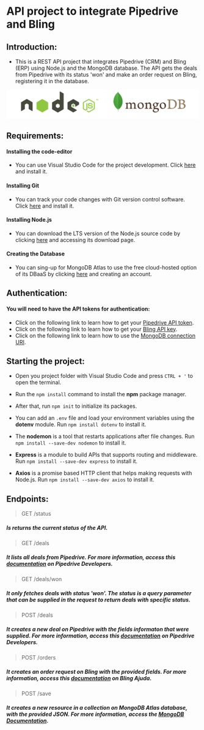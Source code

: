 API project to integrate Pipedrive and Bling
=============================================

## Introduction:
- This is a REST API project that integrates Pipedrive (CRM) and Bling (ERP) using Node.js and the MongoDB database. The API gets the deals from Pipedrive with its status 'won' and make an order request on Bling, registering it in the database. 

![logo](https://github.com/maa-targino/rest-api/blob/main/pics/node-mongo.png)

## Requirements:

#### Installing the code-editor

- You can use Visual Studio Code for the project development. Click [here](https://code.visualstudio.com/Download) and install it.

#### Installing Git

- You can track your code changes with Git version control software. Click [here](https://git-scm.com/downloads) and install it. 

#### Installing Node.js

- You can download the LTS version of the Node.js source code by clicking [here](https://nodejs.org/en/download/) and accessing its download page.

#### Creating the Database

- You can sing-up for MongoDB Atlas to use the free cloud-hosted option of its DBaaS by clicking [here](https://www.mongodb.com/atlas-signup-from-mlab) and creating an account.

## Authentication:

#### You will need to have the API tokens for authentication:
- Click on the following link to learn how to get your [Pipedrive API token](https://pipedrive.readme.io/docs/how-to-find-the-api-token).
- Click on the following link to learn how to get your [Bling API key](https://ajuda.bling.com.br/hc/pt-br/articles/360035558634-Usu%C3%A1rio-e-Usu%C3%A1rio-API#h_9ab0c0af-fa03-4c1b-acfe-a0b9fef8ae05).
- Click on the following link to learn how to use the [MongoDB connection URI](https://docs.mongodb.com/manual/reference/connection-string/).


## Starting the project:

- Open you project folder with Visual Studio Code and press `CTRL + '` to open the terminal.

- Run the `npm install` command to install the **npm** package manager.

- After that, run `npm init` to initialize its packages.

- You can add an `.env` file and load your environment variables using the **dotenv** module. Run  `npm install dotenv` to install it.

- The **nodemon** is a tool that restarts applications after file changes. Run `npm install --save-dev nodemon` to install it.

- **Express** is a module to build APIs that supports routing and middleware. Run `npm install --save-dev express` to install it.

- **Axios** is a promise based HTTP client that helps making requests with Node.js. Run `npm install --save-dev axios` to install it.

## Endpoints:

> GET /status

##### Is returns the current status of the API.

> GET /deals 

##### It lists all deals from Pipedrive. For more information, access this [documentation](https://developers.pipedrive.com/docs/api/v1/Deals#getDeals) on Pipedrive Developers.

> GET /deals/won

##### It only fetches deals with status 'won'. The status is a query parameter that can be supplied in the request to return deals with specific status.

> POST /deals

##### It creates a new deal on Pipedrive with the fields informaton that were supplied. For more information, access this [documentation](https://developers.pipedrive.com/docs/api/v1/Deals#addDeal) on Pipedrive Developers.

> POST /orders

##### It creates an order request on Bling with the provided fields. For more information, access this [documentation](https://ajuda.bling.com.br/hc/pt-br/articles/360047064693-POST-pedido) on Bling Ajuda.

> POST /save

##### It creates a new resource in a collection on MongoDB Atlas database, with the provided JSON. For more information, access the [MongoDB Documentation](https://docs.atlas.mongodb.com/api/#http-methods).
